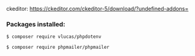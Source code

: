 ckeditor:
https://ckeditor.com/ckeditor-5/download/?undefined-addons=


<!-- --------------------------------------------------------------- -->


### Packages installed:

    $ composer require vlucas/phpdotenv

    $ composer require phpmailer/phpmailer